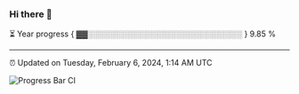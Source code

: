 ### Hi there 👋

⏳ Year progress { ▓▓░░░░░░░░░░░░░░░░░░░░░░░░░░░░ } 9.85 %

---

⏰ Updated on Tuesday, February 6, 2024, 1:14 AM UTC

![Progress Bar CI](https://github.com/arthurbuhl/arthurbuhl/workflows/Progress%20Bar%20CI/badge.svg)
